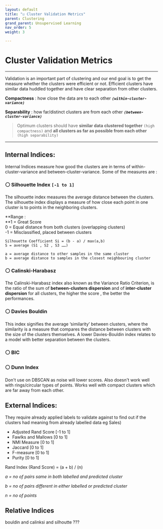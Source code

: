 ```yaml
---
layout: default
title: "☑️ Cluster Validation Metrics"
parent: Clustering
grand_parent: Unsupervised Learning
nav_order: 5
weight: 3

---
```

# Cluster Validation Metrics

***

Validation is an important part of clustering and our end goal is to get the measure whether the clusters were efficient or not. Efficient clusters have similar data huddled together and have clear separation from other clusters.

**Compactness** : how close the data are to each other **_`(within-cluster-variance)`_**

**Separability** : how far/distinct clusters are from each other **_`(between-cluster-variance)`_**

> Optimum clusters should have **similar data clustered together** `(high compactness)` and **all clusters as far as possible from each other** `(high separability)`

***

## Internal Indices:

Internal Indices measure how good the clusters are in terms of within-cluster-variance and between-cluster-variance. Some of the measures are :

### ⚪ Silhouette Index `[-1 to 1]`

The silhouette index measures the average distance between the clusters. The silhouette index displays a measure of how close each point in one cluster is to points in the neighboring clusters.

\**Range :  
\**1 = Great Score  
0 = Equal distance from both clusters (overlapping clusters)  
\-1 = Misclassified, placed between clusters

    Silhouette Coefficient Si = (b - a) / max(a,b) 
    S = average (S1 , S2 , S3 ……)
    
    a = average distance to other samples in the same cluster
    b = average distance to samples in the closest neighbouring cluster

### ⚪ Calinski-Harabasz

The Calinski-Harabasz index also known as the Variance Ratio Criterion, is the ratio of the sum of **between-clusters dispersion** and of **inter-cluster dispersion** for all clusters, the higher the score , the better the performances.

### ⚪ Davies Bouldin

This index signifies the average ‘similarity’ between clusters, where the similarity is a measure that compares the distance between clusters with the size of the clusters themselves. A lower Davies-Bouldin index relates to a model with better separation between the clusters.

### ⚪ BIC

### ⚪ Dunn Index

Don't use on DBSCAN as noise will lower scores. Also doesn't work well with rings/circular types of points. Works well with compact clusters which are far away from each other.

## External Indices:

They require already applied labels to validate against to find out if the clusters had meaning from already labelled data eg Sales)

* Adjusted Rand Score \[-1 to 1\]
* Fawlks and Mallows \[0 to 1\]
* NMI Measure \[0 to 1\]
* Jaccard \[0 to 1\]
* F-measure \[0 to 1\]
* Purity \[0 to 1\]

Rand Index (Rand Score) = (a + b) / (n)

_a = no of pairs same in both labelled and predicted cluster_

_b = no of pairs different in either labelled or predicted cluster_

_n = no of points_

## Relative Indices

bouldin and calinksi and silhoutte ???